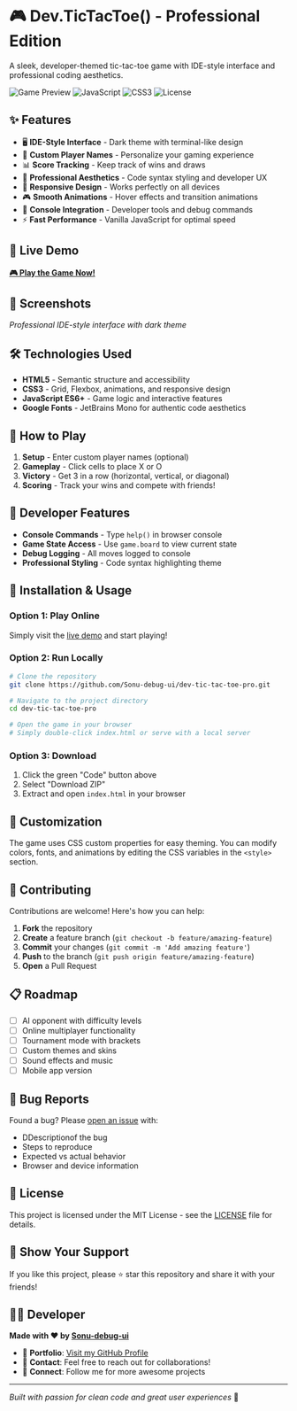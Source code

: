 # 🎮 Dev.TicTacToe() - Professional Edition

A sleek, developer-themed tic-tac-toe game with IDE-style interface and professional coding aesthetics.

![Game Preview](https://img.shields.io/badge/Status-Live-brightgreen) ![JavaScript](https://img.shields.io/badge/JavaScript-ES6+-yellow) ![CSS3](https://img.shields.io/badge/CSS3-Grid%20%26%20Flexbox-blue) ![License](https://img.shields.io/badge/License-MIT-green)

## ✨ Features

- 🖥️ **IDE-Style Interface** - Dark theme with terminal-like design
- 👥 **Custom Player Names** - Personalize your gaming experience  
- 📊 **Score Tracking** - Keep track of wins and draws
- 🎯 **Professional Aesthetics** - Code syntax styling and developer UX
- 📱 **Responsive Design** - Works perfectly on all devices
- 🎮 **Smooth Animations** - Hover effects and transition animations
- 🔧 **Console Integration** - Developer tools and debug commands
- ⚡ **Fast Performance** - Vanilla JavaScript for optimal speed

## 🚀 Live Demo

**[🎮 Play the Game Now!](https://sonu-debug-ui.github.io/Dev-tic-tac-toe-pro)**

## 📸 Screenshots

*Professional IDE-style interface with dark theme*

## 🛠️ Technologies Used

- **HTML5** - Semantic structure and accessibility
- **CSS3** - Grid, Flexbox, animations, and responsive design
- **JavaScript ES6+** - Game logic and interactive features
- **Google Fonts** - JetBrains Mono for authentic code aesthetics

## 🎯 How to Play

1. **Setup** - Enter custom player names (optional)
2. **Gameplay** - Click cells to place X or O
3. **Victory** - Get 3 in a row (horizontal, vertical, or diagonal)
4. **Scoring** - Track your wins and compete with friends!

## 🔧 Developer Features

- **Console Commands** - Type `help()` in browser console
- **Game State Access** - Use `game.board` to view current state
- **Debug Logging** - All moves logged to console
- **Professional Styling** - Code syntax highlighting theme

## 📱 Installation & Usage

### Option 1: Play Online
Simply visit the [live demo](https://sonudebug-ui.github.io/Dev-tic-tac-toe-pro) and start playing!

### Option 2: Run Locally
```bash
# Clone the repository
git clone https://github.com/Sonu-debug-ui/dev-tic-tac-toe-pro.git

# Navigate to the project directory
cd dev-tic-tac-toe-pro

# Open the game in your browser
# Simply double-click index.html or serve with a local server
```

### Option 3: Download
1. Click the green "Code" button above
2. Select "Download ZIP"
3. Extract and open `index.html` in your browser

## 🎨 Customization

The game uses CSS custom properties for easy theming. You can modify colors, fonts, and animations by editing the CSS variables in the `<style>` section.

## 🤝 Contributing

Contributions are welcome! Here's how you can help:

1. **Fork** the repository
2. **Create** a feature branch (`git checkout -b feature/amazing-feature`)
3. **Commit** your changes (`git commit -m 'Add amazing feature'`)
4. **Push** to the branch (`git push origin feature/amazing-feature`)
5. **Open** a Pull Request

## 📋 Roadmap

- [ ] AI opponent with difficulty levels
- [ ] Online multiplayer functionality
- [ ] Tournament mode with brackets
- [ ] Custom themes and skins
- [ ] Sound effects and music
- [ ] Mobile app version

## 🐛 Bug Reports

Found a bug? Please [open an issue](https://github.com/Sonu-debug-ui/Dev-tic-tac-toe-pro/issues) with:
- DDescriptionof the bug
- Steps to reproduce
- Expected vs actual behavior
- Browser and device information

## 📄 License

This project is licensed under the MIT License - see the [LICENSE](LICENSE) file for details.

## 🌟 Show Your Support

If you like this project, please ⭐ star this repository and share it with your friends!

## 👨‍💻 Developer

**Made with ❤️ by [Sonu-debug-ui](https://github.com/Sonu-debug-ui)**

- 💼 **Portfolio**: [Visit my GitHub Profile](https://github.com/Sonu-debug-ui)
- 📧 **Contact**: Feel free to reach out for collaborations!
- 🔗 **Connect**: Follow me for more awesome projects

---

*Built with passion for clean code and great user experiences* 🚀
